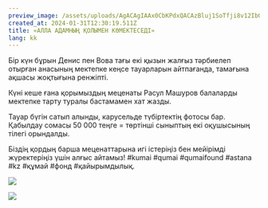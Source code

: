 ```yaml
---
preview_image: /assets/uploads/AgACAgIAAx0CbKPdxQACAzBluj1SoTfji8v12IbGYFVeNuZVqQAC2dQxG9Fd0ElBff-UHopHTAEAAwIAA3kAAzQE
created_at: 2024-01-31T12:30:19.511Z
title: «АЛЛА АДАМНЫҢ ҚОЛЫМЕН КӨМЕКТЕСЕДІ»
lang: kk
---
```


Бір күн бұрын Денис пен Вова тағы екі қызын жалғыз тәрбиелеп отырған анасының мектепке кеңсе тауарларын айтпағанда, тамағына ақшасы жоқтығына ренжіпті.

Күні кеше ғана қорымыздың меценаты Расул Машуров балаларды мектепке тарту туралы бастамамен хат жазды.

Тауар бүгін сатып алынды, карусельде түбіртектің фотосы бар. Қабылдау сомасы 50 000 теңге = төртінші сыныптың екі оқушысының тілегі орындалды.

Біздің қордың барша меценаттарына игі істеріңіз бен мейірімді жүректеріңіз үшін алғыс айтамыз! #kumai #qumai #qumaifound #astana #kz #құмай #фонд #қайырымдылық.

![](/assets/uploads/AgACAgIAAx0CbKPdxQACAzFluj1SkV0nLwdq_4yN212gd6jZ7QAC2NQxG9Fd0EmkzRo_Hnlm1wEAAwIAA3kAAzQE)

![](/assets/uploads/AgACAgIAAx0CbKPdxQACAy9luj1SiLtUzn64SIUXUpa08Jc2tgAC19QxG9Fd0EkaIyIZ7ZOtzQEAAwIAA3kAAzQE)


